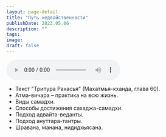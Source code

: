 ```yaml
---
layout: page-detail
title: "Путь недвойственности"
publishDate: 2023.05.06
description: ""
tags:
image:
draft: false
---
```


<audio title="2023.05.06 - Путь недвойственности.mp3" src="https://filer-api.advayta.org/v1.0/public/files/73173" controls=""></audio>

* Текст "Трипура Рахасья" (Махатмья-кханда, глава 60).
* Атма-вичара – практика на всю жизнь.
* Виды самадхи.
* Способы достижения сахаджа-самадхи.
* Подход адвайта-веданты.
* Подход ануттара-тантры.
* Шравана, манана, нидидхьясана.

  
